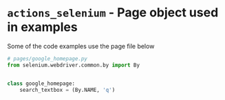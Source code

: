# ```actions_selenium``` - Page object used in examples

Some of the code examples use the page file below

```python
# pages/google_homepage.py
from selenium.webdriver.common.by import By


class google_homepage:
    search_textbox = (By.NAME, 'q')
```
